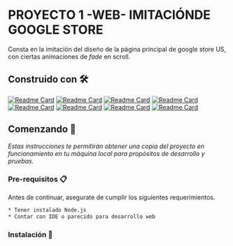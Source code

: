 # PROYECTO 1 -WEB- IMITACIÓNDE GOOGLE STORE
Consta en la imitación del diseño de la página principal de google store US, con ciertas animaciones de _fade_ en scroll.

## Construido con 🛠️
[![Readme Card](https://github-readme-stats.vercel.app/api/pin/?username=anuraghazra&repo=github-readme-stats&theme=darcula)](https://github.com/facebook/react.git)
[![Readme Card](https://github-readme-stats.vercel.app/api/pin/?username=anuraghazra&repo=github-readme-stats&theme=calm)](https://github.com/webpack/webpack.git)
[![Readme Card](https://github-readme-stats.vercel.app/api/pin/?username=anuraghazra&repo=github-readme-stats&theme=gruvbox)](https://github.com/webpack/webpack.git)
[![Readme Card](https://github-readme-stats.vercel.app/api/pin/?username=anuraghazra&repo=github-readme-stats&theme=material-palenight)](https://github.com/webpack/webpack.git)
[![Readme Card](https://github-readme-stats.vercel.app/api/pin/?username=anuraghazra&repo=github-readme-stats&theme=darcula)](https://github.com/webpack/webpack.git)
[![Readme Card](https://github-readme-stats.vercel.app/api/pin/?username=anuraghazra&repo=github-readme-stats&theme=darcula)](https://github.com/webpack/webpack.git)
[![Readme Card](https://github-readme-stats.vercel.app/api/pin/?username=anuraghazra&repo=github-readme-stats&theme=darcula)](https://github.com/webpack/webpack.git)
[![Readme Card](https://github-readme-stats.vercel.app/api/pin/?username=anuraghazra&repo=github-readme-stats&theme=darcula)](https://github.com/webpack/webpack.git)



## Comenzando 🚀
_Estas instrucciones te permitirán obtener una copia del proyecto en funcionamiento en tu máquina local para propósitos de desarrollo y pruebas._

### Pre-requisitos 📋
Antes de continuar, asegurate de cumplir los siguientes requerimientos.

```bash
* Tener instalado Node.js
* Contar con IDE o parecido para desarrollo web 
```
### Instalación 🔧


